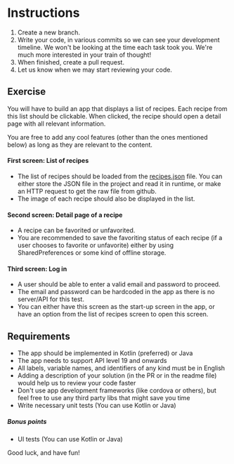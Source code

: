 # Instructions

1. Create a new branch.
2. Write your code, in various commits so we can see your development timeline. We won't be looking at the time each task took you. We're much more interested in your train of thought!
3. When finished, create a pull request.
4. Let us know when we may start reviewing your code.

## Exercise

You will have to build an app that displays a list of recipes. Each recipe from this list should be clickable. When clicked, the recipe should open a detail page with all relevant information. 

You are free to add any cool features (other than the ones mentioned below) as long as they are relevant to the content.


#### First screen: List of recipes

* The list of recipes should be loaded from the [recipes.json](app/src/main/assets/recipes.json) file. You can either store the JSON file in the project and read it in runtime, or make an HTTP request to get the raw file from github.
* The image of each recipe should also be displayed in the list.

#### Second screen: Detail page of a recipe

* A recipe can be favorited or unfavorited.
* You are recommended to save the favoriting status of each recipe (if a user chooses to favorite or unfavorite) either by using SharedPreferences or some kind of offline storage.

#### Third screen: Log in

* A user should be able to enter a valid email and password to proceed.
* The email and password can be hardcoded in the app as there is no server/API for this test.
* You can either have this screen as the start-up screen in the app, or have an option from the list of recipes screen to open this screen.

 

## Requirements

* The app should be implemented in Kotlin (preferred) or Java
* The app needs to support API level 19 and onwards
* All labels, variable names, and identifiers of any kind must be in English
* Adding a description of your solution (in the PR or in the readme file) would help us to review your code faster
* Don't use app development frameworks (like cordova or others), but feel free to use any third party libs that might save you time
* Write necessary unit tests (You can use Kotlin or Java)


##### Bonus points
- UI tests (You can use Kotlin or Java)


Good luck, and have fun!
